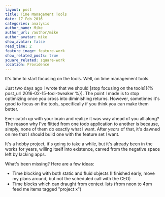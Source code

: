 ```yaml
---
layout: post
title: Time Management Tools
date: 17 Feb 2016
categories: analysis
author_name: Mike
author_url: /author/mike
author_avatar: mike
show_avatar: false
read_time: 2
feature_image: feature-work
show_related_posts: true
square_related: square-work
location: Providence
---
```


It's time to start focusing on the tools. Well, on time management tools.

Just two days ago I wrote that we should [stop focusing on the tools]({% post_url 2016-02-15-tool-tweaker %}). The point I made is to stop optimizing once you cross into diminishing returns. However, sometimes it's good to focus on the tools, specifically if you think you can make them better.

Ever catch up with your brain and realize it was way ahead of you all along? The reason why I've flitted from one todo application to another is because, simply, none of them do exactly what I want. After *years* of that, it's dawned on me that I should build one with the feature set I want.

It's a hobby project, it's going to take a while, but it's already been in the works for years, willing itself into existence, carved from the negative space left by lacking apps.

What's been missing? Here are a few ideas:

* Time blocking with both static and fluid objects (I finished early, move my plans around, but not the scheduled call with the CEO)
* Time blocks which can draught from context lists (from noon to 4pm feed me items tagged "project x")
